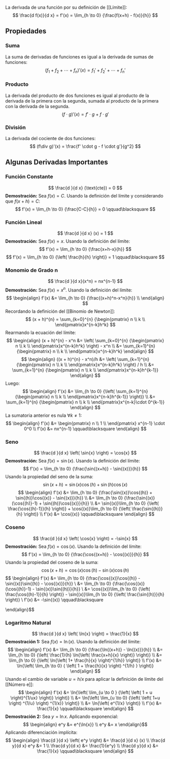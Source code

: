 
La derivada de una función por su definición de [[Límite]]:
$$ 
	\frac{d f(x)}{d x} = f'(x) = \lim_{h \to 0} {\frac{f(x+h) - f(x)}{h}} 
$$

## Propiedades

### Suma
La suma de derivadas de funciones es igual a la derivada de sumas de funciones:
$$
	(f_1 + f_2 + \cdots  + f_n)'(x) = f_1' + f_2' + \cdots + f_n'
$$
### Producto
La derivada del producto de dos funciones es igual al producto de la derivada de la primera con la segunda, sumada al producto de la primera con la derivada de la segunda.
$$
	\left( f \cdot g \right)'(x) = f'\cdot g + f \cdot g'
$$
### División
La derivada del cociente de dos funciones:
$$
	(f\div g)'(x) = \frac{f' \cdot g - f \cdot g'}{g^2}
$$

## Algunas Derivadas Importantes

### Función Constante
$$
	\frac{d }{d x} (\text{cte}) = 0
$$
**Demostración:**
Sea $f(x)=C$. Usando la definición del límite y considerando que $f(x+h)=C$:
$$
	 f'(x) = \lim_{h \to 0} {\frac{C-C}{h}} = 0 \qquad\blacksquare 
$$

### Función Lineal
$$ \frac{d }{d x} (x) = 1 $$
**Demostración:**
Sea $f(x)=x$. Usando la definición del límite:
$$ f'(x) = \lim_{h \to 0} {\frac{x+h-x}{h}} $$
$$ f'(x) = \lim_{h \to 0} {\left( \frac{h}{h} \right)} = 1 \qquad\blacksquare $$

### Monomio de Grado n
$$ \frac{d }{d x}(x^n) = nx^{n-1} $$
**Demostración:**
Sea $f(x) = x^n$. Usando la definición del límite:
$$ \begin{align}
 f'(x) &= \lim_{h \to 0} {\frac{(x+h)^n-x^n}{h}} \\
  \end{align} $$
Recordando la definición del [[Binomio de Newton]]:
$$ (x + h)^{n} = \sum_{k=0}^{n} {\begin{pmatrix}
    n \\
    k \\
    \end{pmatrix}x^{n-k}h^k} $$
Rearmando la ecuación del límite:
$$
	\begin{align}
 (x + h)^{n} - x^n &= \left( \sum_{k=0}^{n} {\begin{pmatrix} n \\ k \\ \end{pmatrix}x^{n-k}h^k} \right) - x^n \\
  &= \sum_{k=1}^{n} {\begin{pmatrix} n \\ k \\ \end{pmatrix}x^{n-k}h^k}
  \end{align}
$$
$$
	\begin{align}
 ((x + h)^{n} - x^n)/h &= \left( \sum_{k=1}^{n} {\begin{pmatrix} n \\ k \\ \end{pmatrix}x^{n-k}h^k} \right) / h \\
 &= \sum_{k=1}^{n} {\begin{pmatrix} n \\ k \\ \end{pmatrix}x^{n-k}h^{k-1}}
  \end{align}
$$
Luego:
$$
	\begin{align}
 f'(x) &= \lim_{h \to 0} {\left( \sum_{k=1}^{n} {\begin{pmatrix} n \\ k \\ \end{pmatrix}x^{n-k}h^{k-1}} \right)} \\
  &= \sum_{k=1}^{n} {\begin{pmatrix} n \\ k \\ \end{pmatrix}x^{n-k}\cdot 0^{k-1}}
  \end{align}
$$
La sumatoria anterior es nula $\forall k \neq 1$:
$$
	\begin{align}
 f'(x) &= \begin{pmatrix} n \\ 1 \\ \end{pmatrix} x^{n-1} \cdot 0^0 \\
  f'(x) &= nx^{n-1} \qquad\blacksquare
  \end{align}
$$

### Seno
$$ \frac{d }{d x} \left( \sin{x} \right) = \cos{x} $$
**Demostración:**
Sea $f(x)=\sin{(x)}$. Usando la definición del límite:
$$ f'(x) = \lim_{h \to 0} {\frac{\sin{(x+h)} - \sin{(x)}}{h}} $$
Usando la propiedad del seno de la suma:
$$ \sin{(x+h)} = \sin{(x)}\cos{(h)} + \sin{(h)}\cos{(x)} $$
$$
	\begin{align}
 f'(x) &= \lim_{h \to 0} {\frac{\sin{(x)}\cos{(h)} + \sin{(h)}\cos{(x)} - \sin{(x)}}{h}} \\
  &= \lim_{h \to 0} {\frac{\sin{(x)}(\cos{(h)}-1) + \sin{(h)}\cos{(x)}}{h}} \\
  &= \sin{(x)}\lim_{h \to 0} {\left( \frac{\cos{(h)-1}}{h} \right)} + \cos{(x)}\lim_{h \to 0} {\left( \frac{\sin{(h)}}{h} \right)} \\
  f'(x) &= \cos{(x)} \qquad\blacksquare
  \end{align}
$$

### Coseno
$$ \frac{d }{d x} \left( \cos{x} \right) = -\sin{x} $$
**Demostración:**
Sea $f(x)=\cos{(x)}$. Usando la definición del límite:
$$ f'(x) = \lim_{h \to 0} {\frac{\cos{(x+h)} - \cos{(x)}}{h}} $$
Usando la propiedad del coseno de la suma:
$$ \cos{(x+h)} = \cos{(x)}\cos{(h)} - \sin{(x)}\cos{(h)} $$
$$ \begin{align}
  f'(x) &= \lim_{h \to 0} {\frac{\cos{(x)}\cos{(h)} - \sin{(x)}\sin{(h)} - \cos{(x)}}{h}} \\
  &= \lim_{h \to 0} {\frac{\cos{(x)}(\cos{(h)}-1) - \sin{(x)}\sin{(h)}}{h}} \\
  &= \cos{(x)}\lim_{h \to 0} {\left( \frac{\cos{(h)-1}}{h} \right)} - \sin{(x)}\lim_{h \to 0} {\left( \frac{\sin{(h)}}{h} \right)} \\
  f'(x) &= -\sin{(x)} \qquad\blacksquare
  
  \end{align}$$

### Logaritmo Natural
$$ \frac{d }{d x} \left( \ln{x} \right) = \frac{1}{x} $$
**Demostración 1:**
Sea $f(x) = \ln{(x)}$. Usando la definición del límite:
$$ \begin{align}
f'(x) &= \lim_{h \to 0} {\frac{\ln{(x+h)} - \ln{(x)}}{h}} \\
  &= \lim_{h \to 0} {\left( \frac{1}{h} \ln{\left( \frac{x+h}{x} \right)} \right)} \\
  &= \lim_{h \to 0} {\left( \ln{\left( 1+ \frac{h}{x} \right)^{1/h}} \right)} \\
 f'(x) &= \ln{\left( \lim_{h \to 0} { \left( 1 + \frac{h}{x} \right) ^{1/h} } \right)}
  \end{align} $$
Usando el cambio de variable $u = h/x$ para aplicar la definición de límite del [[Número e]]:
$$ \begin{align}
f'(x) &= \ln{\left( \lim_{u \to 0 } {\left( \left( 1 + u \right)^{1/ux} \right)} \right)} \\
 &= \ln{\left( \lim_{u \to 0} {\left( \left( 1+u \right) ^{1/u} \right) ^{1/x}} \right)} \\
 &= \ln{\left( e^{1/x} \right)} \\
 f'(x) &= \frac{1}{x} \qquad\blacksquare
  \end{align}  $$
**Demostración 2:**
Sea $y=\ln{x}$. Aplicando exponencial:
$$ \begin{align}
e^y &= e^{\ln{x}} \\
e^y &= x
  \end{align}$$
Aplicando diferenciación implícita:
$$ \begin{align}
 \frac{d }{d x} \left( e^y \right) &= \frac{d }{d x} (x) \\
 \frac{d y}{d x} e^y &= 1 \\
 \frac{d y}{d x} &= \frac{1}{e^y} \\
 \frac{d y}{d x} &= \frac{1}{x} \qquad\blacksquare
  \end{align} $$
